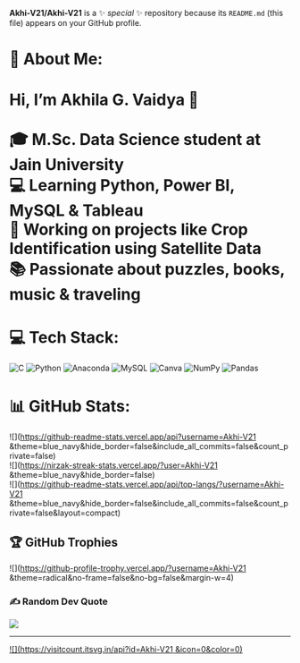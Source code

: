 
**Akhi-V21/Akhi-V21** is a ✨ _special_ ✨ repository because its `README.md` (this file) appears on your GitHub profile.
<!-- Proudly created with GPRM ( https://gprm.itsvg.in ) -->
# 💫 About Me:
# Hi, I’m Akhila G. Vaidya 👋<br/><br/>🎓 M.Sc. Data Science student at Jain University  <br/>💻 Learning Python, Power BI, MySQL & Tableau  <br/>🌱 Working on projects like Crop Identification using Satellite Data  <br/>📚 Passionate about puzzles, books, music & traveling




# 💻 Tech Stack:
![C](https://img.shields.io/badge/c-%2300599C.svg?style=for-the-badge&logo=c&logoColor=white) ![Python](https://img.shields.io/badge/python-3670A0?style=for-the-badge&logo=python&logoColor=ffdd54) ![Anaconda](https://img.shields.io/badge/Anaconda-%2344A833.svg?style=for-the-badge&logo=anaconda&logoColor=white) ![MySQL](https://img.shields.io/badge/mysql-4479A1.svg?style=for-the-badge&logo=mysql&logoColor=white) ![Canva](https://img.shields.io/badge/Canva-%2300C4CC.svg?style=for-the-badge&logo=Canva&logoColor=white) ![NumPy](https://img.shields.io/badge/numpy-%23013243.svg?style=for-the-badge&logo=numpy&logoColor=white) ![Pandas](https://img.shields.io/badge/pandas-%23150458.svg?style=for-the-badge&logo=pandas&logoColor=white)
# 📊 GitHub Stats:
![](https://github-readme-stats.vercel.app/api?username=Akhi-V21 &theme=blue_navy&hide_border=false&include_all_commits=false&count_private=false)<br/>
![](https://nirzak-streak-stats.vercel.app/?user=Akhi-V21 &theme=blue_navy&hide_border=false)<br/>
![](https://github-readme-stats.vercel.app/api/top-langs/?username=Akhi-V21 &theme=blue_navy&hide_border=false&include_all_commits=false&count_private=false&layout=compact)

## 🏆 GitHub Trophies
![](https://github-profile-trophy.vercel.app/?username=Akhi-V21 &theme=radical&no-frame=false&no-bg=false&margin-w=4)

### ✍️ Random Dev Quote
![](https://quotes-github-readme.vercel.app/api?type=horizontal&theme=radical)

---
[![](https://visitcount.itsvg.in/api?id=Akhi-V21 &icon=0&color=0)](https://visitcount.itsvg.in)

<!-- Proudly created with GPRM ( https://gprm.itsvg.in ) -->
